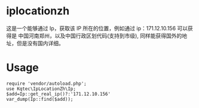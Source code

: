 # iplocationzh
这是一个能够通过 Ip，获取该 IP 所在的位置，例如通过 ip：171.12.10.156 可以获得是 中国河南郑州，以及中国行政区划代码(支持到市级), 同样能获得国外的地址，但是没有国内详细。

# Usage
```
require 'vendor/autoload.php';  
use Kqtec\IpLocationZh\Ip;  
$add=Ip::get_real_ip()?:'171.12.10.156'
var_dump(Ip::find($add));
```
